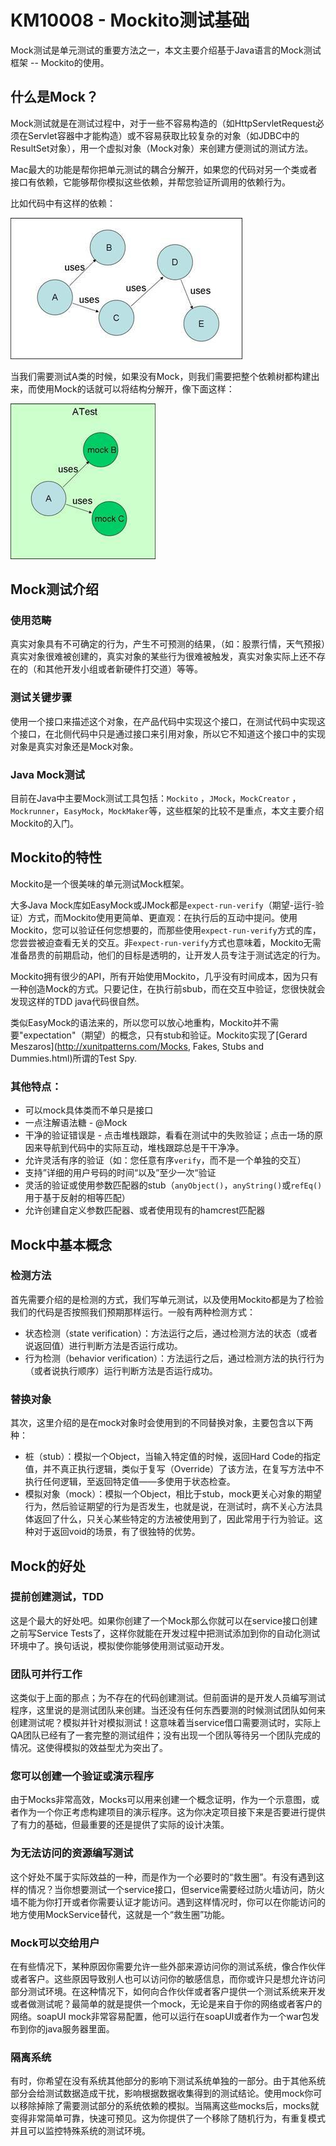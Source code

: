 # KM10008 - Mockito测试基础

Mock测试是单元测试的重要方法之一，本文主要介绍基于Java语言的Mock测试框架 -- Mockito的使用。

## 什么是Mock？

Mock测试就是在测试过程中，对于一些不容易构造的（如HttpServletRequest必须在Servlet容器中才能构造）或不容易获取比较复杂的对象（如JDBC中的ResultSet对象），用一个虚拟对象（Mock对象）来创建方便测试的测试方法。

Mac最大的功能是帮你把单元测试的耦合分解开，如果您的代码对另一个类或者接口有依赖，它能够帮你模拟这些依赖，并帮您验证所调用的依赖行为。

比如代码中有这样的依赖：

![](/_images/km/testing/KM10008-001.jpg)

当我们需要测试A类的时候，如果没有Mock，则我们需要把整个依赖树都构建出来，而使用Mock的话就可以将结构分解开，像下面这样：

![](/_images/km/testing/KM10008-002.jpg)

## Mock测试介绍

### 使用范畴

真实对象具有不可确定的行为，产生不可预测的结果，（如：股票行情，天气预报）真实对象很难被创建的，真实对象的某些行为很难被触发，真实对象实际上还不存在的（和其他开发小组或者新硬件打交道）等等。

### 测试关键步骤

使用一个接口来描述这个对象，在产品代码中实现这个接口，在测试代码中实现这个接口，在北侧代码中只是通过接口来引用对象，所以它不知道这个接口中的实现对象是真实对象还是Mock对象。

### Java Mock测试

目前在Java中主要Mock测试工具包括：`Mockito` ，`JMock`，`MockCreator` ，`Mockrunner`，`EasyMock`，`MockMaker`等，这些框架的比较不是重点，本文主要介绍Mockito的入门。

## Mockito的特性

Mockito是一个很美味的单元测试Mock框架。

大多Java Mock库如EasyMock或JMock都是`expect-run-verify`（期望-运行-验证）方式，而Mockito使用更简单、更直观：在执行后的互动中提问。使用Mockito，您可以验证任何您想要的，而那些使用`expect-run-verify`方式的库，您尝尝被迫查看无关的交互。非`expect-run-verify`方式也意味着，Mockito无需准备昂贵的前期启动，他们的目标是透明的，让开发人员专注于测试选定的行为。

Mockito拥有很少的API，所有开始使用Mockito，几乎没有时间成本，因为只有一种创造Mock的方式。只要记住，在执行前sbub，而在交互中验证，您很快就会发现这样的TDD java代码很自然。

类似EasyMock的语法来的，所以您可以放心地重构，Mockito并不需要"expectation"（期望）的概念，只有stub和验证。Mockito实现了[Gerard Meszaros](http://xunitpatterns.com/Mocks, Fakes, Stubs and Dummies.html)所谓的Test Spy.

### 其他特点：

* 可以mock具体类而不单只是接口
* 一点注解语法糖 - @Mock
* 干净的验证错误是 - 点击堆栈跟踪，看看在测试中的失败验证；点击一场的原因来导航到代码中的实际互动，堆栈跟踪总是干干净净。
* 允许灵活有序的验证（如：您任意有序`verify`，而不是一个单独的交互）
* 支持”详细的用户号码的时间“以及”至少一次“验证
* 灵活的验证或使用参数匹配器的stub（`anyObject()`，`anyString()`或`refEq()`用于基于反射的相等匹配）
* 允许创建自定义参数匹配器、或者使用现有的hamcrest匹配器

## Mock中基本概念

### 检测方法

首先需要介绍的是检测的方式，我们写单元测试，以及使用Mockito都是为了检验我们的代码是否按照我们预期那样运行。一般有两种检测方式：

* 状态检测（state verification）：方法运行之后，通过检测方法的状态（或者说返回值）进行判断方法是否运行成功。
* 行为检测（behavior verification）：方法运行之后，通过检测方法的执行行为（或者说执行顺序）运行判断方法是否运行成功。

### 替换对象

其次，这里介绍的是在mock对象时会使用到的不同替换对象，主要包含以下两种：

* 桩（stub）：模拟一个Object，当输入特定值的时候，返回Hard Code的指定值，并不真正执行逻辑，类似于复写（Override）了该方法，在复写方法中不执行任何逻辑，至返回特定值——多使用于状态检查。
* 模拟对象（mock）：模拟一个Object，相比于stub，mock更关心对象的期望行为，然后验证期望的行为是否发生，也就是说，在测试时，病不关心方法具体返回了什么，只关心某些特定的方法被使用到了，因此常用于行为验证。这种对于返回void的场景，有了很独特的优势。

## Mock的好处

### 提前创建测试，TDD

这是个最大的好处吧。如果你创建了一个Mock那么你就可以在service接口创建之前写Service Tests了，这样你就能在开发过程中把测试添加到你的自动化测试环境中了。换句话说，模拟使你能够使用测试驱动开发。

### 团队可并行工作

这类似于上面的那点；为不存在的代码创建测试。但前面讲的是开发人员编写测试程序，这里说的是测试团队来创建。当还没有任何东西要测的时候测试团队如何来创建测试呢？模拟并针对模拟测试！这意味着当service借口需要测试时，实际上QA团队已经有了一套完整的测试组件；没有出现一个团队等待另一个团队完成的情况。这使得模拟的效益型尤为突出了。

### 您可以创建一个验证或演示程序

由于Mocks非常高效，Mocks可以用来创建一个概念证明，作为一个示意图，或者作为一个你正考虑构建项目的演示程序。这为你决定项目接下来是否要进行提供了有力的基础，但最重要的还是提供了实际的设计决策。

### 为无法访问的资源编写测试

这个好处不属于实际效益的一种，而是作为一个必要时的“救生圈”。有没有遇到这样的情况？当你想要测试一个service接口，但service需要经过防火墙访问，防火墙不能为你打开或者你需要认证才能访问。遇到这样情况时，你可以在你能访问的地方使用MockService替代，这就是一个“救生圈”功能。

### Mock可以交给用户

在有些情况下，某种原因你需要允许一些外部来源访问你的测试系统，像合作伙伴或者客户。这些原因导致别人也可以访问你的敏感信息，而你或许只是想允许访问部分测试环境。在这种情况下，如何向合作伙伴或者客户提供一个测试系统来开发或者做测试呢？最简单的就是提供一个mock，无论是来自于你的网络或者客户的网络。soapUI mock非常容易配置，他可以运行在soapUI或者作为一个war包发布到你的java服务器里面。

### 隔离系统

有时，你希望在没有系统其他部分的影响下测试系统单独的一部分。由于其他系统部分会给测试数据造成干扰，影响根据数据收集得到的测试结论。使用mock你可以移除掉除了需要测试部分的系统依赖的模拟。当隔离这些mocks后，mocks就变得非常简单可靠，快速可预见。这为你提供了一个移除了随机行为，有重复模式并且可以监控特殊系统的测试环境。



